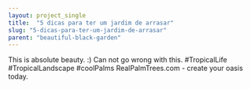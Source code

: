 ```yaml
---
layout: project_single
title:  "5 dicas para ter um jardim de arrasar"
slug: "5-dicas-para-ter-um-jardim-de-arrasar"
parent: "beautiful-black-garden"
---
```

This is absolute beauty. :) Can not go wrong with this. #TropicalLife #TropicalLandscape #coolPalms RealPalmTrees.com - create your oasis today.